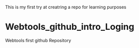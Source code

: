This is my first try at creatring a repo for learning purposes 

# Webtools_github_intro_Loging
Webtools first github Repository
